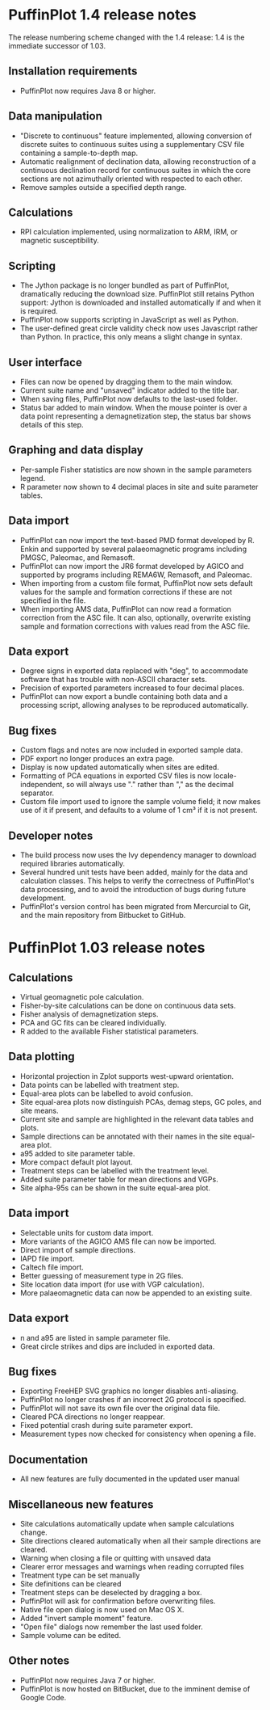 PuffinPlot 1.4 release notes
============================

The release numbering scheme changed with the 1.4 release: 1.4 is
the immediate successor of 1.03.

Installation requirements
-------------------------

-   PuffinPlot now requires Java 8 or higher.

Data manipulation
-----------------

-   "Discrete to continuous" feature implemented, allowing conversion
    of discrete suites to continuous suites using a supplementary
    CSV file containing a sample-to-depth map.
-   Automatic realignment of declination data, allowing reconstruction of
    a continuous declination record for continuous suites in which the
    core sections are not azimuthally oriented with respected to each
    other.
-   Remove samples outside a specified depth range.


Calculations
------------

-   RPI calculation implemented, using normalization to ARM, IRM, or
    magnetic susceptibility.

Scripting
---------

-   The Jython package is no longer bundled as part of PuffinPlot,
    dramatically reducing the download size. PuffinPlot still retains
    Python support: Jython is downloaded and installed automatically
    if and when it is required.
-   PuffinPlot now supports scripting in JavaScript as well as Python.
-   The user-defined great circle validity check now uses Javascript
    rather than Python. In practice, this only means a slight change
    in syntax.

User interface
--------------

-   Files can now be opened by dragging them to the main window.
-   Current suite name and "unsaved" indicator added to the title bar.
-   When saving files, PuffinPlot now defaults to the last-used
    folder.
-   Status bar added to main window. When the mouse pointer is over
    a data point representing a demagnetization step, the status bar
    shows details of this step.

Graphing and data display
-------------------------

-   Per-sample Fisher statistics are now shown in the sample parameters
    legend.
-   R parameter now shown to 4 decimal places in site and suite parameter
    tables.

Data import
-----------

-   PuffinPlot can now import the text-based PMD format developed by
    R\. Enkin and supported by several palaeomagnetic programs including
    PMGSC, Paleomac, and Remasoft.
-   PuffinPlot can now import the JR6 format developed by AGICO and
    supported by programs including REMA6W, Remasoft, and Paleomac.
-   When importing from a custom file format, PuffinPlot now sets
    default values for the sample and formation corrections if these
	are not specified in the file.
-   When importing AMS data, PuffinPlot can now read a formation correction
    from the ASC file. It can also, optionally, overwrite existing sample
    and formation corrections with values read from the ASC file.

Data export
-----------

-   Degree signs in exported data replaced with "deg", to accommodate
    software that has trouble with non-ASCII character sets.
-   Precision of exported parameters increased to four decimal places.
-   PuffinPlot can now export a bundle containing both data and a
    processing script, allowing analyses to be reproduced automatically.

Bug fixes
---------

-   Custom flags and notes are now included in exported sample data.
-   PDF export no longer produces an extra page.
-   Display is now updated automatically when sites are edited.
-   Formatting of PCA equations in exported CSV files is now
    locale-independent, so will always use "." rather than ","
    as the decimal separator.
-   Custom file import used to ignore the sample volume field; it now
    makes use of it if present, and defaults to a volume of 1 cm³
    if it is not present.

Developer notes
---------------

-   The build process now uses the Ivy dependency manager to download
    required libraries automatically.
-   Several hundred unit tests have been added, mainly for the data
    and calculation classes. This helps to verify the correctness of
    PuffinPlot's data processing, and to avoid the introduction of
    bugs during future development.
-   PuffinPlot's version control has been migrated from Mercurcial
    to Git, and the main repository from Bitbucket to GitHub.
    

PuffinPlot 1.03 release notes
=============================

Calculations
------------

-   Virtual geomagnetic pole calculation.
-   Fisher-by-site calculations can be done on continuous data sets.
-   Fisher analysis of demagnetization steps.
-   PCA and GC fits can be cleared individually.
-   R added to the available Fisher statistical parameters.

Data plotting
-------------

-   Horizontal projection in Zplot supports west-upward orientation.
-   Data points can be labelled with treatment step.
-   Equal-area plots can be labelled to avoid confusion.
-   Site equal-area plots now distinguish PCAs, demag steps, GC poles,
    and site means.
-   Current site and sample are highlighted in the relevant data tables
    and plots.
-   Sample directions can be annotated with their names in the site
    equal-area plot.
-   a95 added to site parameter table.
-   More compact default plot layout.
-   Treatment steps can be labelled with the treatment level.
-   Added suite parameter table for mean directions and VGPs.
-   Site alpha-95s can be shown in the suite equal-area plot.

Data import
-----------

-   Selectable units for custom data import.
-   More variants of the AGICO AMS file can now be imported.
-   Direct import of sample directions.
-   IAPD file import.
-   Caltech file import.
-   Better guessing of measurement type in 2G files.
-   Site location data import (for use with VGP calculation).
-   More palaeomagnetic data can now be appended to an existing suite.

Data export
-----------

-   n and a95 are listed in sample parameter file.
-   Great circle strikes and dips are included in exported data.

Bug fixes
---------

-   Exporting FreeHEP SVG graphics no longer disables anti-aliasing.
-   PuffinPlot no longer crashes if an incorrect 2G protocol is
    specified.
-   PuffinPlot will not save its own file over the original data file.
-   Cleared PCA directions no longer reappear.
-   Fixed potential crash during suite parameter export.
-   Measurement types now checked for consistency when opening a file.

Documentation
-------------

-   All new features are fully documented in the updated user manual

Miscellaneous new features
--------------------------

-   Site calculations automatically update when sample calculations
    change.
-   Site directions cleared automatically when all their sample
    directions are cleared.
-   Warning when closing a file or quitting with unsaved data
-   Clearer error messages and warnings when reading corrupted files
-   Treatment type can be set manually
-   Site definitions can be cleared
-   Treatment steps can be deselected by dragging a box.
-   PuffinPlot will ask for confirmation before overwriting files.
-   Native file open dialog is now used on Mac OS X.
-   Added "invert sample moment" feature.
-   "Open file" dialogs now remember the last used folder.
-   Sample volume can be edited.

Other notes
-----------

-   PuffinPlot now requires Java 7 or higher.
-   PuffinPlot is now hosted on BitBucket, due to the imminent demise of
    Google Code.

